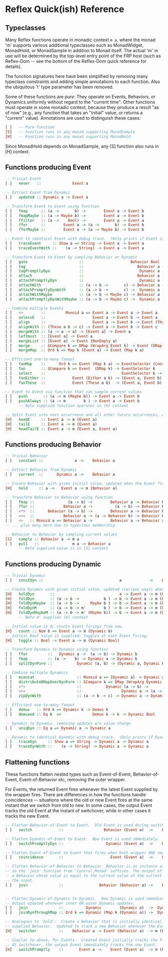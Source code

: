 # Reflex Quick(ish) Reference

## Typeclasses

Many Reflex functions operate in monadic context `m a`, where the monad 'm' supports various additional typeclasses such as MonadWidget, MonadHold, or MonadSample in addition to Monad itself.  The actual 'm' in use will be determined by the top-level entry point of the FRP host (such as Reflex-Dom -- see the bottom of the Reflex-Dom quick reference for details).

The function signatures here have been simplified by removing many typeclass constraints and adding simple annotations to each function.  Also the ubiquitous 't' type parameter has been removed.

Some of these functions are *pure*:  They operate on Events, Behaviors, or Dynamics uniformly without regard to the "current time".  Other functions must operate in some monadic context, because they produce a result "as of now"  (e.g., any function that takes an "initial" value, or returns a "current" value).  Annotations are used to distinguish these cases:

```haskell
[ ]   -- Pure function
[S]   -- Function runs in any monad supporting MonadSample
[H]   -- Function runs in any monad supporting MonadHold
```

Since MonadHold depends on MonadSample, any [S] function also runs in [H] context.

## Functions producing Event

```haskell
-- Trivial Event
[ ]   never   ::              Event a

-- Extract Event from Dynamic
[ ]   updated :: Dynamic a -> Event a

-- Transform Event to Event using function
[ ]   fmap      :: (a ->       b) ->        Event a -> Event b
[ ]   fmapMaybe :: (a -> Maybe b) ->        Event a -> Event b
[ ]   ffilter   :: (a ->    Bool) ->        Event a -> Event a
[ ]   ffor      ::        Event a -> (a ->       b) -> Event b
[ ]   fforMaybe ::        Event a -> (a -> Maybe b) -> Event b

-- Event to identical Event with debug trace.  (Only prints if Event is ultimately used.)
[ ]   traceEvent     :: Show a => String -> Event a -> Event a
[ ]   traceEventWith ::    (a -> String) -> Event a -> Event a

-- Transform Event to Event by sampling Behavior or Dynamic
[ ]   gate                       ::                     Behavior Bool -> Event a -> Event a
[ ]   tag                        ::                        Behavior a -> Event b -> Event a
[ ]   tagPromptlyDyn             ::                         Dynamic a -> Event b -> Event a
[ ]   attach                     ::                        Behavior a -> Event b -> Event (a, b)
[ ]   attachPromptlyDyn          ::                         Dynamic a -> Event b -> Event (a, b)
[ ]   attachWith                 :: (a -> b ->       c) -> Behavior a -> Event b -> Event c
[ ]   attachPromptlyDynWith      :: (a -> b ->       c) ->  Dynamic a -> Event b -> Event c
[ ]   attachWithMaybe            :: (a -> b -> Maybe c) -> Behavior a -> Event b -> Event c
[ ]   attachPromptlyDynWithMaybe :: (a -> b -> Maybe c) ->  Dynamic a -> Event b -> Event c

-- Combine multiple Events
[ ]   <>        ::         Monoid a => Event a -> Event a -> Event a
[ ]   unlessE   ::                     Event a -> Event b -> Event a
[ ]   align     ::                     Event a -> Event b -> Event (These a b)
[ ]   alignWith :: (These a b -> c) -> Event a -> Event b -> Event c 
[ ]   mergeWith :: (a -> a -> a) -> [Event a] -> Event a
[ ]   leftmost  :: [Event a] -> Event a
[ ]   mergeList :: [Event a] -> Event (NonEmpty a)
[ ]   merge     :: GCompare k => DMap (WrapArg Event k) -> Event (DMap k)
[ ]   mergeMap  :: Ord k => Map k (Event a) -> Event (Map k a)

-- Efficient one-to-many fanout
[ ]   fanMap    ::      Ord k => Event (Map k a) -> EventSelector (Const2 k a)
[ ]   fan       :: GCompare k => Event  (DMap k) -> EventSelector k
[ ]   select    ::                                  EventSelector k -> k a -> Event a
[ ]   fanEither ::            Event (Either a b) -> (Event a, Event b)
[ ]   fanThese  ::            Event (These a b)  -> (Event a, Event b)

-- Event to Event via function that can sample current values
[ ]   push       :: (a -> m (Maybe b)) -> Event a -> Event b
[ ]   pushAlways :: (a -> m        b ) -> Event a -> Event b
      -- Note supplied function operates in [H] context

-- Split Event into next occurrence and all other future occurrences, as of now.
[H]   headE     :: Event a -> m (Event a)
[H]   tailE     :: Event a -> m (Event a)
[H]   headTailE :: Event a -> m (Event a, Event a)
```

## Functions producing Behavior

```haskell
-- Trivial Behavior
[ ]   constant ::              a ->    Behavior a

-- Extract Behavior from Dynamic
[ ]   current  ::      Dynamic a ->    Behavior a

-- Create Behavior with given initial value, updated when the Event fires.
[H]   hold     :: a ->   Event a -> m (Behavior a)

-- Transform Behavior to Behavior using function
[ ]   fmap ::               (a -> b) ->        Behavior a -> Behavior b
[ ]   ffor ::             Behavior a ->          (a -> b) -> Behavior b
[ ]   <*>  ::      Behavior (a -> b) ->        Behavior a -> Behavior b
[ ]   >>=  ::             Behavior a -> (a -> Behavior b) -> Behavior b
[ ]   <>   :: Monoid a => Behavior a ->        Behavior a -> Behavior a
-- ... plus many more due to typeclass membership

-- Behavior to Behavior by sampling current values
[S]   sample :: Behavior a -> m a
[ ]   pull   ::               m a -> Behavior a
      -- Note supplied value is in [S] context
```

## Functions producing Dynamic

```haskell
-- Trivial Dynamic
[ ]   constDyn ::                                  a            ->    Dynamic a

-- Create Dynamic with given initial value, updated (various ways) when the Event fires.
[H]   holdDyn       ::                             a -> Event a -> m (Dynamic a)
[H]   foldDyn       :: (a -> b ->           b ) -> b -> Event a -> m (Dynamic b)
[H]   foldDynMaybe  :: (a -> b ->     Maybe b ) -> b -> Event a -> m (Dynamic b)
[H]   foldDynM      :: (a -> b -> m'        b ) -> b -> Event a -> m (Dynamic b)
[H]   foldDynMaybeM :: (a -> b -> m' (Maybe b)) -> b -> Event a -> m (Dynamic b)
      -- Note m' supplies [H] context

-- Initial value is 0; counts Event firings from now.
[H]   count :: Num b => Event a -> m (Dynamic b)
-- Initial Bool value is supplied; toggles at each Event firing.
[H]   toggle :: Bool -> Event a -> m (Dynamic Bool)

-- Transform Dynamic to Dynamic using function
[ ]   ffor         ::   Dynamic a ->  (a -> b) -> Dynamic b
[ ]   fmap         :: (a ->    b) -> Dynamic a -> Dynamic b
[ ]   splitDynPure ::           Dynamic (a, b) -> (Dynamic a, Dynamic b)

-- Combine multiple Dynamics
[ ]   mconcat                   :: Monoid a => [Dynamic a] -> Dynamic a
[ ]   distributeDMapOverDynPure :: GCompare k => DMap (WrapArg Dynamic k) -> Dynamic (DMap k)
[ ]   <*>                       ::           Dynamic (a -> b) ->        Dynamic a -> Dynamic b
[ ]   >>=                       ::                  Dynamic a -> (a -> Dynamic b) -> Dynamic b
[ ]   zipDynWith                :: (a -> b -> c) -> Dynamic a -> Dynamic b        -> Dynamic c

-- Efficient one-to-many fanout
[ ]   demux   :: Ord k => Dynamic k -> Demux k
[ ]   demuxed :: Eq k  =>              Demux k -> k -> Dynamic Bool

-- Dynamic to Dynamic, removing updates w/o value change
[ ]   uniqDyn :: Eq a => Dynamic a -> Dynamic a

-- Dynamic to identical Dynamic with debug trace.  (Only prints if Dynamic is ultimately used.)
[ ]   traceDyn     :: Show a => String -> Dynamic a -> Dynamic a
[ ]   traceDynWith ::    (a -> String) -> Dynamic a -> Dynamic a
```

## Flattening functions

These functions flatten nested types such as Event-of-Event, Behavior-of-Event, Event-of-Behavior etc, removing the outer wrapper.

For Events, the returned Event fires whenever the latest Event supplied by the wrapper fires.  There are differences in how the functions handle *coincidences* -- situations where the old or new Event fires at the same instant that we switch from old to new.  In some cases, the output Event tracks the old Event at the instant of switchover, while in other cases it tracks the new Event.

```haskell
-- Flatten Behavior-of-Event to Event.  Old Event is used during switchover.
[ ]   switch            ::                  Behavior (Event a)  ->    Event a

-- Flatten Dyanmic-of-Event to Event.  New Event is used immediately.
[ ]   switchPromptlyDyn ::                   Dynamic (Event a)  ->    Event a

-- Flatten Event-of-Event to Event that fires when both wrapper AND new Event fire.
[ ]   coincidence       ::                     Event (Event a)  ->    Event a

-- Flatten Behavior-of-Behavior to Behavior. Behavior is an instance of Monad,
-- so the 'join' function from 'Control.Monad' suffices. The output of 'join' is
-- a Behavior whose value is equal to the current value of the current value of
-- the input.
[ ]   join              ::                Behavior (Behavior a) ->    Behavior a


-- Flatten Dynamic-of-Dynamic to Dynamic.  New Dynamic is used immediately.
-- Output updated whenever inner OR outer Dynamic updates.
[ ]   join              ::          Dynamic        (Dynamic a)  ->  Dynamic a
[ ]   joinDynThroughMap :: Ord k => Dynamic (Map k (Dynamic a)) ->  Dynamic (Map k a)

-- Analogous to 'hold':  Create a Behavior that is initially identical to the
-- supplied Behavior.  Updated to track a new Behavior whenever the Event fires.
[H]   switcher          ::    Behavior a -> Event (Behavior a)  -> m (Behavior a)

-- Similar to above, for Events.  Created Event initially tracks the first argument.
-- At switchover, the output Event immediately tracks the new Event.
[H]   switchPromptly    ::       Event a ->    Event (Event a)  -> m (Event a)
```
